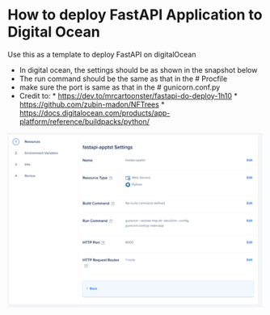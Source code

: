 
# How to deploy FastAPI Application to Digital Ocean
Use this as a template to deploy FastAPI on digitalOcean
* In digital ocean, the settings should be as shown in the snapshot below
* The run command should be the same as that in the # Procfile 
* make sure the port is same as that in the # gunicorn.conf.py
* Credit to:
            * https://dev.to/mrcartoonster/fastapi-do-deploy-1h10 
            * https://github.com/zubin-madon/NFTrees
            * https://docs.digitalocean.com/products/app-platform/reference/buildpacks/python/

![plot](./FastAPIdigitalOceanDeploy.png)
